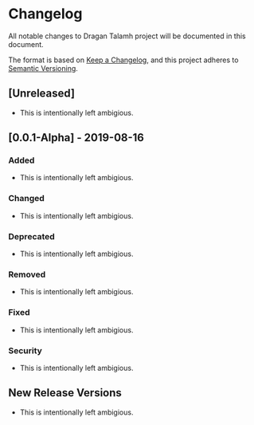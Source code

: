 # Changelog
All notable changes to Dragan Talamh project will be documented in this document.

The format is based on [Keep a Changelog](https://keepachangelog.com/en/1.0.0/), 
and this project adheres to [Semantic Versioning](https://semver.org/spec/v2.0.0.html).

## [Unreleased]
- This is intentionally left ambigious.

## [0.0.1-Alpha] - 2019-08-16
### Added
- This is intentionally left ambigious.

### Changed
- This is intentionally left ambigious.

### Deprecated
- This is intentionally left ambigious.

### Removed
- This is intentionally left ambigious.

### Fixed
- This is intentionally left ambigious.

### Security
- This is intentionally left ambigious.

## New Release Versions
- This is intentionally left ambigious.
